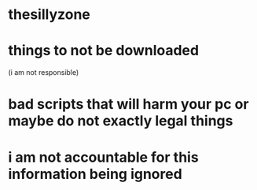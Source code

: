 # thesillyzone

# things to not be downloaded 
(i am not responsible)
# bad scripts that will harm your pc or maybe do not exactly legal things
# i am not accountable for this information being ignored
